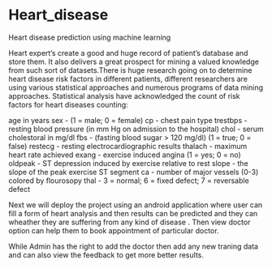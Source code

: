 # Heart_disease
Heart disease prediction using machine learning

Heart expert’s create a good and huge record of patient’s database and store them. It also delivers a great prospect
for mining a valued knowledge from such sort of datasets.There is huge research going on to determine heart
disease risk factors in different patients, different researchers are using various statistical approaches and
numerous programs of data mining approaches. Statistical analysis have acknowledged the count of risk factors for
heart diseases counting:

age in years
sex - (1 = male; 0 = female)
cp - chest pain type
trestbps - resting blood pressure (in mm Hg on admission to the hospital)
chol - serum cholestoral in mg/dl
fbs - (fasting blood sugar > 120 mg/dl) (1 = true; 0 = false)
restecg - resting electrocardiographic results
thalach - maximum heart rate achieved
exang - exercise induced angina (1 = yes; 0 = no)
oldpeak - ST depression induced by exercise relative to rest
slope - the slope of the peak exercise ST segment
ca - number of major vessels (0-3) colored by flourosopy
thal - 3 = normal; 6 = fixed defect; 7 = reversable defect

Next we will deploy the project using an android application where user can fill a form of heart analysis
and then results can be predicted and they can wheather they are suffering from any kind of disease .
Then view doctor option can help them to book appointment of particular doctor.

While Admin has the right to add the doctor then add any new traning data and can also view the
feedback to get more better results.
